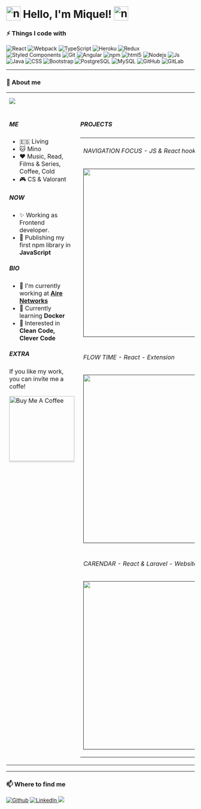 <h1 valign="center">
  <img src="https://emojipedia-us.s3.dualstack.us-west-1.amazonaws.com/thumbs/240/apple/237/fire_1f525.png" width="38" height="38px" alt="new" valign="bottom"/> 
  Hello, I'm Miquel! 
  <img src="https://emojipedia-us.s3.dualstack.us-west-1.amazonaws.com/thumbs/240/apple/237/fire_1f525.png" width="38" height="38px" alt="new" valign="bottom"/>
</h1>

<h3>⚡ Things I code with</h3>
<p>
  <img alt="React" src="https://img.shields.io/badge/-React-45b8d8?style=flat-square&logo=react&logoColor=white" />
  <img alt="Webpack" src="https://img.shields.io/badge/-Webpack-8DD6F9?style=flat-square&logo=webpack&logoColor=white" /> 
  <img alt="TypeScript" src="https://img.shields.io/badge/-TypeScript-007ACC?style=flat-square&logo=typescript&logoColor=white" />
  <img alt="Heroku" src="https://img.shields.io/badge/-Heroku-430098?style=flat-square&logo=heroku&logoColor=white" />
  <img alt="Redux" src="https://img.shields.io/badge/-Redux-764ABC?style=flat-square&logo=redux&logoColor=white" />
  <img alt="Styled Components" src="https://img.shields.io/badge/-Styled_Components-db7092?style=flat-square&logo=styled-components&logoColor=white" />
  <img alt="Git" src="https://img.shields.io/badge/-Git-F05032?style=flat-square&logo=git&logoColor=white" />
  <img alt="Angular" src="https://img.shields.io/badge/-Angular-DD0031?style=flat-square&logo=angular&logoColor=white" />
  <img alt="npm" src="https://img.shields.io/badge/-NPM-CB3837?style=flat-square&logo=npm&logoColor=white" />
  <img alt="html5" src="https://img.shields.io/badge/-HTML5-E34F26?style=flat-square&logo=html5&logoColor=white" />
  <img alt="Nodejs" src="https://img.shields.io/badge/-Nodejs-43853d?style=flat-square&logo=Node.js&logoColor=white" />
  <img alt="Js" src="https://img.shields.io/badge/-JavaScript-3c9d5e?style=flat-square&logo=javascript" />
  <img alt="Java" src="https://img.shields.io/badge/-java-E34A86?style=flat-square&logo=java" />
  <img alt="CSS" src="https://img.shields.io/badge/-CSS3-1572B6?style=flat-square&logo=css3" />
  <img alt="Bootstrap" src="https://img.shields.io/badge/-Bootstrap-563D7C?style=flat-square&logo=bootstrap" />
  <img alt="PostgreSQL" src="https://img.shields.io/badge/-PostgreSQL-336791?style=flat-square&logo=postgresql" />
  <img alt="MySQL" src="https://img.shields.io/badge/-MySQL-dbe1a6?style=flat-square&logo=mysql" />
  <img alt="GitHub" src="https://img.shields.io/badge/-GitHub-181717?style=flat-square&logo=github" />
  <img alt="GitLab" src="https://img.shields.io/badge/-GitLab-FCA121?style=flat-square&logo=gitlab" />
</p>

<hr> 

<h3>🚀 About me</h3>

<table width="100% !important" style="width: 100% !important;">
  <tbody>
  <tr height="50px !important">
    <td valign="center" width="100%" colspan="2" align="end" valign="center">
      <a href="https://github.com/Miquel-Lopez-Avila" target="_blank"><img alt="Download" align="center" style="margin-right: 5px; display: block;" src="https://custom-icon-badges.herokuapp.com/badge/-Download my CV-blue?style=for-the-badge&logo=download&logoColor=white" /></a>
    </td>
  </tr>
 <tr>
   <td valign="top" width="50%">

##### ME

- 🇪🇸 Living
- 🐱 Mino
- ❤️ Music, Read, Films & Series, Coffee, Cold
- 🎮 CS & Valorant
 
##### NOW

- ✨ Working as Frontend developer.
- 🎯 Publishing my first npm library in **JavaScript**

##### BIO

- 🏢 I'm currently working at [**Aire Networks**](https://www.airenetworks.es/)
- 🌱 Currently learning **Docker**
- 🧐 Interested in **Clean Code, Clever Code**

##### EXTRA
If you like my work, you can invite me a coffe!
   
 <a href="https://www.buymeacoffee.com/miquellopez" target="_blank" height="28px !important"><img src="https://www.buymeacoffee.com/assets/img/custom_images/orange_img.png" align="center" alt="Buy Me A Coffee" style="width: 174px !important;box-shadow: 0px 3px 2px 0px rgba(190, 190, 190, 0.5) !important;-webkit-box-shadow: 0px 3px 2px 0px rgba(190, 190, 190, 0.5) !important; margin-bottom: 10px;" /></a>
</td>
<td valign="top" width="50%">

##### PROJECTS

<table><tr>
<tr>
  <td valign="top" width="100%">

###### NAVIGATION FOCUS - JS & React hooks - Library
[<img src="" width="450">]()
</td>
</tr>

  <tr>
<td valign="top" width="100%">

###### FLOW TIME - React - Extension
[<img src="https://user-images.githubusercontent.com/75219640/175789757-6b10349e-33cd-419d-88d2-877aa77eee3a.png" width="450">]()

</td>
  </tr>
<td valign="top" width="100%">

###### CARENDAR - React & Laravel - Website
[<img src="https://user-images.githubusercontent.com/75219640/175782206-678e634e-4d71-418a-850d-21089729e222.png" width="450">]()

</td>
</tr>

</td>

</tr>
</table>
   </td>
   </tr>
  </tbody>
</table>

<hr> 

<h3>📫 Where to find me</h3>

<p>
  <a href="https://github.com/Miquel-Lopez-Avila" target="_blank"><img alt="Github" src="https://img.shields.io/badge/GitHub-%2312100E.svg?&style=for-the-badge&logo=Github&logoColor=white" /></a>  
  <a href="https://www.linkedin.com/in/miquel-l%C3%B3pez-avila-45b9b91b2/" target="_blank"><img alt="LinkedIn" src="https://img.shields.io/badge/linkedin-%230077B5.svg?&style=for-the-badge&logo=linkedin&logoColor=white" />
    <a href="mailto:miquellopezavila@gmail.com"><img src="https://img.shields.io/badge/e‑mail-D14836.svg?style=for-the-badge&logo=GMail&logoColor=white"/></a>
</p>





